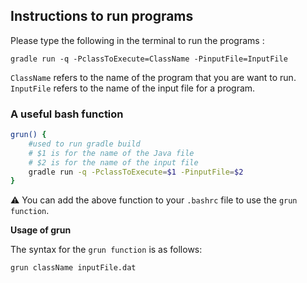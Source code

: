 ## Instructions to run programs

Please type the following in the terminal to run the programs : 

```gradle run -q -PclassToExecute=ClassName -PinputFile=InputFile```

```ClassName``` refers to the name of the program that you are want to run.
<br>
```InputFile``` refers to the name of the input file for a program.

### A useful bash function 

```bash
grun() {
    #used to run gradle build
    # $1 is for the name of the Java file
    # $2 is for the name of the input file
    gradle run -q -PclassToExecute=$1 -PinputFile=$2
}
```

:warning: You can add the above function to your ```.bashrc``` file to use the ```grun function```.

**Usage of grun**

The syntax for the ```grun function``` is as follows:

```bash
grun className inputFile.dat
```
